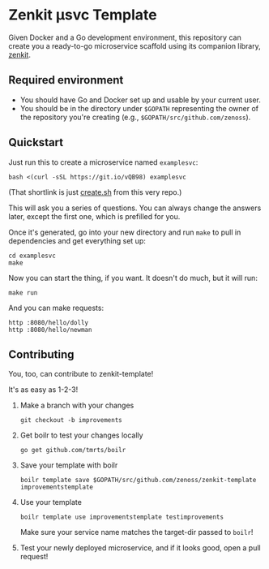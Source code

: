 # Zenkit μsvc Template

Given Docker and a Go development environment, this repository can create you
a ready-to-go microservice scaffold using its companion library,
[zenkit](https://github.com/zenoss/zenkit).

## Required environment
* You should have Go and Docker set up and usable by your current user.
* You should be in the directory under `$GOPATH` representing the owner of the
  repository you're creating (e.g., `$GOPATH/src/github.com/zenoss`).

## Quickstart
Just run this to create a microservice named `examplesvc`:

    bash <(curl -sSL https://git.io/vQB98) examplesvc

(That shortlink is just [create.sh](https://raw.githubusercontent.com/zenoss/zenkit-template/master/create.sh) from this very repo.)

This will ask you a series of questions. You can always change the answers
later, except the first one, which is prefilled for you.

Once it's generated, go into your new directory and run `make` to pull in
dependencies and get everything set up:

    cd examplesvc
    make

Now you can start the thing, if you want. It doesn't do much, but it will
run:

    make run

And you can make requests:

    http :8080/hello/dolly
    http :8080/hello/newman
    
## Contributing
You, too, can contribute to zenkit-template!

It's as easy as 1-2-3!

1. Make a branch with your changes

       git checkout -b improvements

2. Get boilr to test your changes locally

       go get github.com/tmrts/boilr

3. Save your template with boilr

       boilr template save $GOPATH/src/github.com/zenoss/zenkit-template improvementstemplate

4. Use your template

       boilr template use improvementstemplate testimprovements

   Make sure your service name matches the target-dir passed to `boilr`!

5. Test your newly deployed microservice, and if it looks good, open a pull request!
